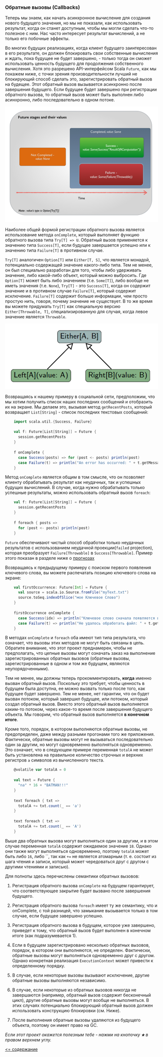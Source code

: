 ### Обратные вызовы (Callbacks)

Теперь мы знаем, как начать асинхронное вычисление для создания нового будущего значения, но мы не показали, как использовать 
результат, когда он станет доступным, чтобы мы могли сделать что-то полезное с ним. Нас часто интересует результат вычислений, 
а не только его побочные эффекты.

Во многих будущих реализациях, когда клиент будущего заинтересован в его результате, он должен блокировать свои собственные 
вычисления и ждать, пока будущее не будет завершено, - только тогда он сможет использовать ценность будущего для продолжения 
собственного вычисления. Хотя это разрешено API-интерфейсом Scala `Future`, как мы покажем ниже, с точки зрения 
производительности лучший не блокирующий способ сделать это, зарегистрировать обратный вызов на будещее. Этот обратный 
вызов вызывается асинхронно после завершения будущего. Если будущее будет завершено при регистрации обратного вызова, 
то обратный вызов может быть выполнен либо асинхронно, либо последовательно в одном потоке.

![alt text](https://github.com/steklopod/Parallel-Programming/blob/master/src/main/resources/images/FutureStatesAndValues.jpeg)

Наиболее общей формой регистрации обратного вызова является использование метода `onComplete`, который выполняет функцию 
обратного вызова типа `Try[T] => U`. Обратный вызов применяется к значению типа `Success[T]`, если будущее завершается 
успешно или к значению типа `Failure[T]` в противном случае.

`Try[T]` аналогичен `Option[T]` или `Either[T, S]`, что  является монадой, потенциально содержащей значение какого-либо типа. 
Тем не менее, он был специально разработан для того, чтобы либо удерживать значение, либо какой-либо объект, который можно 
выбросить. Где `Option[T]` может быть либо значением (т.е. `Some[T]`), либо вообще не иметь значения (т.е. `None`), 
`Try[T]` - это `Success[T]`, когда он содержит значение и в противном случае `Failure[T]`, который содержит исключение. 
`Failure[T]` содержит больше информации, чем просто простую нить, говоря, почему значение не существует. В то же время 
вы можете придумать `Try[T]` как специальную версию `Either[Throwable, T]`, специализированную для случая, когда левое 
значение является `Throwable`.

![alt text](https://github.com/steklopod/Parallel-Programming/blob/master/src/main/resources/images/either.png)

Возвращаясь к нашему примеру в социальной сети, предположим, что мы хотим получить список наших последних сообщений и 
отобразить их на экране. Мы делаем это, вызывая метод `getRecentPosts`, который возвращает `List[String]` - список последних 
текстовых сообщений:

```scala
    import scala.util.{Success, Failure}
    
    val f: Future[List[String]] = Future {
      session.getRecentPosts
    }
    
    f onComplete {
      case Success(posts) => for (post <- posts) println(post)
      case Failure(t) => println("An error has occurred: " + t.getMessage)
    }
```

Метод `onComplete` является общим в том смысле, что он позволяет клиенту обрабатывать результат как неудачных, так и 
успешных будущих вычислений. В случае, когда нужно обрабатывать только успешные результаты, можно использовать обратный вызов `foreach`:

```scala
    val f: Future[List[String]] = Future {
      session.getRecentPosts
    }
    
    f foreach { posts =>
      for (post <- posts) println(post)
    }
```

`Future` обеспечивают чистый способ обработки только неудачных результатов с использованием неудачной проекции(`failed` projection),
 которая преобразует `Failure[Throwable]` в `Success[Throwable]`. Пример этого показан в разделе ниже о [прогнозах](https://docs.scala-lang.org/overviews/core/futures.html#projections)

Возвращаясь к предыдущему примеру с поиском первого появления ключевого слова, вы можете распечатать позицию ключевого слова 
на экране:

```scala
    val firstOccurrence: Future[Int] = Future {
      val source = scala.io.Source.fromFile("myText.txt")
      source.toSeq.indexOfSlice("мое Ключевое Слово")
    }
    
    firstOccurrence onComplete {
      case Success(idx) => println("Ключевое слово сначала появляется в позиции: " + idx)
      case Failure(t) => println("Не удалось обработать файл: " + t.getMessage)
    }
```

В методах `onComplete` и `foreach` оба имеют тип типа результата, что означает, что вызовы этих методов не могут быть 
связаны в цепь. Обратите внимание, что этот проект преднамерен, чтобы не предполагать, что цепные вызовы могут означать 
заказ на выполнение зарегистрированных обратных вызовов (обратные вызовы, зарегистрированные в одном и том же будущем, 
являются неупорядоченными).

Тем не менее, мы должны теперь прокомментировать, **когда** именно вызван обратный вызов. Поскольку это требует, чтобы ценность 
в будущем была доступна, ее можно вызвать только после того, как будущее будет завершено. Тем не менее, нет гарантии, что 
он будет вызван потоком, который завершил будущее, или потоком, который создал обратный вызов. Вместо этого обратный 
вызов выполняется каким-то потоком, через какое-то время после завершения будущего объекта. Мы говорим, что обратный вызов 
выполняется **в конечном итоге**.

Кроме того, порядок, в котором выполняются обратные вызовы, не предопределен, даже между разными прогонами того же приложения.
 Фактически, обратные вызовы могут не вызываться последовательно один за другим, но могут одновременно выполняться одновременно.
  Это означает, что в следующем примере переменная `totalA` не может быть установлена ​​на правильное количество строчных  и 
  верхних регистров `a` символов из вычисленного текста.

```scala
    @volatile var totalA = 0
    
    val text = Future {
      "na" * 16 + "BATMAN!!!"
    }
    
    text foreach { txt =>
      totalA += txt.count(_ == 'a')
    }
    
    text foreach { txt =>
      totalA += txt.count(_ == 'A')
    }
```

Выше два обратных вызова могут выполняться один за другим, и в этом случае переменная `totalA` содержит ожидаемое значение 
`18`. Однако они также могут выполняться одновременно, поэтому `totalA` может быть либо `16`, либо ``, так как `+=` не 
является атомарным (т. е. состоит из шага чтения и записи, который может чередоваться друг с другом с другими чтениями и записью).

Для полноты здесь перечислены семантики обратных вызовов:

1. Регистрация обратного вызова `onComplete` на будущем гарантирует, что соответствующее закрытие будет вызвано после завершения будущего.

2. Регистрация обратного вызова `foreac`h имеет ту же семантику, что и onComplete, с той разницей, что замыкание вызывается 
только в том случае, если будущее завершено успешно.

3. Регистрация обратного вызова в будущем, которое уже завершено, приведет к тому, что обратный вызов будет выполнен в 
конечном итоге (как подразумевается 1).

4. Если в будущем зарегистрировано несколько обратных вызовов, порядок, в котором они выполняются, не определен. Фактически, 
обратные вызовы могут выполняться одновременно друг с другом. Однако конкретная реализация `ExecutionContext` может 
привести к определенному порядку.

5. В случае, если некоторые вызовы вызывают исключение, другие обратные вызовы выполняются независимо.

6. В случае, если некоторые из обратных вызовов никогда не завершаются (например, обратный вызов содержит бесконечный цикл), 
другие обратные вызовы могут вообще не выполняться. В этих случаях потенциально блокирующий обратный вызов должен 
использовать конструкцию блокировки (см. Ниже).

7. После выполнения обратные вызовы удаляются из будущего объекта, поэтому он имеет право на GC.

_Если этот проект окажется полезным тебе - нажми на кнопочку **`★`** в правом верхнем углу._

[<= содержание](https://github.com/steklopod/Parallel-Programming/blob/master/readme.md)
